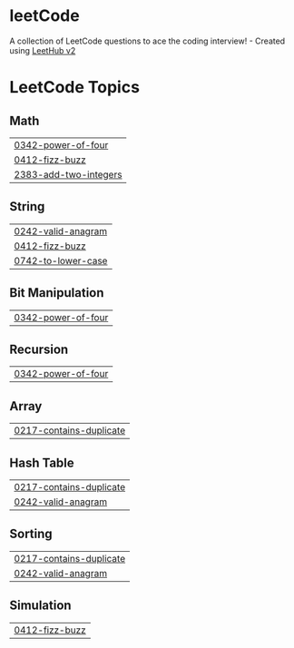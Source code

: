 # leetCode
A collection of LeetCode questions to ace the coding interview! - Created using [LeetHub v2](https://github.com/arunbhardwaj/LeetHub-2.0)

<!---LeetCode Topics Start-->
# LeetCode Topics
## Math
|  |
| ------- |
| [0342-power-of-four](https://github.com/marvakt/leetCode/tree/master/0342-power-of-four) |
| [0412-fizz-buzz](https://github.com/marvakt/leetCode/tree/master/0412-fizz-buzz) |
| [2383-add-two-integers](https://github.com/marvakt/leetCode/tree/master/2383-add-two-integers) |
## String
|  |
| ------- |
| [0242-valid-anagram](https://github.com/marvakt/leetCode/tree/master/0242-valid-anagram) |
| [0412-fizz-buzz](https://github.com/marvakt/leetCode/tree/master/0412-fizz-buzz) |
| [0742-to-lower-case](https://github.com/marvakt/leetCode/tree/master/0742-to-lower-case) |
## Bit Manipulation
|  |
| ------- |
| [0342-power-of-four](https://github.com/marvakt/leetCode/tree/master/0342-power-of-four) |
## Recursion
|  |
| ------- |
| [0342-power-of-four](https://github.com/marvakt/leetCode/tree/master/0342-power-of-four) |
## Array
|  |
| ------- |
| [0217-contains-duplicate](https://github.com/marvakt/leetCode/tree/master/0217-contains-duplicate) |
## Hash Table
|  |
| ------- |
| [0217-contains-duplicate](https://github.com/marvakt/leetCode/tree/master/0217-contains-duplicate) |
| [0242-valid-anagram](https://github.com/marvakt/leetCode/tree/master/0242-valid-anagram) |
## Sorting
|  |
| ------- |
| [0217-contains-duplicate](https://github.com/marvakt/leetCode/tree/master/0217-contains-duplicate) |
| [0242-valid-anagram](https://github.com/marvakt/leetCode/tree/master/0242-valid-anagram) |
## Simulation
|  |
| ------- |
| [0412-fizz-buzz](https://github.com/marvakt/leetCode/tree/master/0412-fizz-buzz) |
<!---LeetCode Topics End-->
